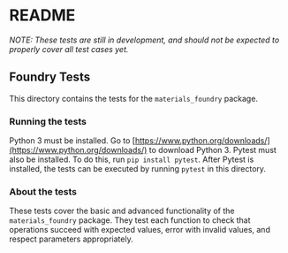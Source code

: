 # README

_NOTE: These tests are still in development, and should not be expected to properly cover all test cases yet._

## Foundry Tests

This directory contains the tests for the `materials_foundry` package.

### Running the tests

Python 3 must be installed. Go to [https://www.python.org/downloads/](https://www.python.org/downloads/) to download Python 3. Pytest must also be installed. To do this, run `pip install pytest`. After Pytest is installed, the tests can be executed by running `pytest` in this directory.

### About the tests

These tests cover the basic and advanced functionality of the `materials_foundry` package. They test each function to check that operations succeed with expected values, error with invalid values, and respect parameters appropriately.

